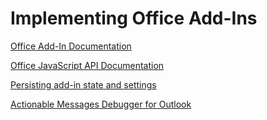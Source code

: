 # Implementing Office Add-Ins

[Office Add-In Documentation](https://docs.microsoft.com/en-us/office/dev/add-ins/)

[Office JavaScript API Documentation](https://docs.microsoft.com/en-us/office/dev/add-ins/reference/javascript-api-for-office)

[Persisting add-in state and settings](https://docs.microsoft.com/en-us/office/dev/add-ins/develop/persisting-add-in-state-and-settings)

[Actionable Messages Debugger for Outlook](https://appsource.microsoft.com/de-at/product/office/wa104381686)
